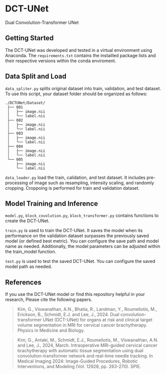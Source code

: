 # DCT-UNet
Dual Convolution-Transformer UNet

## Getting Started
The DCT-UNet was developed and tested in a virtual environment using Anaconda. The `requirements.txt` contains the instailled package lists and their respective versions within the conda enviroment.

## Data Split and Load
`data_spliter.py` splits original dataset into train, validation, and test dataset. To use this script, your dataset folder should be organized as follows:
```
./DCTUNet/Dataset/
 ├── 001
 │   ├── image.nii
 │   └── label.nii
 ├── 002
 │   ├── image.nii
 │   └── label.nii
 ├── 003
 │   ├── image.nii
 │   └── label.nii
 ├── 004
 │   ├── image.nii
 │   └── label.nii
 └── 005
     ├── image.nii
     └── label.nii
```
`data_loader.py` load the train, calidation, and test dataset. It includes pre-processing of image such as resampling, intensity scaling, and randomly cropping. Croppoing is performed for train and validation dataset.

## Model Training and Inference
`model.py`, `block_covolution.py`, `block_transformer.py` contains functions to create the DCT-UNet.

`train.py` is used to train the DCT-UNet. It saves the model when its performance on the validation dataset surpasses the previously saved model (or defined best metric). You can configure the save path and model name as needed. Additionally, the model parameters can be adjusted within the train_model function.

`test.py`  is used to test the saved DCT-UNet. You can configure the saved model path as needed.

## References
If you use the DCT-UNet model or find this repository helpful in your research, Please cite the following papers.
> Kim, G., Viswanathan, A.N., Bhatia, R., Landman, Y., Roumeliotis, M., Erickson, B., Schmidt, E.J. and Lee, J., 2024. Dual convolution-transformer UNet (DCT-UNet) for organs at risk and clinical target volume segmentation in MRI for cervical cancer brachytherapy. Physics in Medicine and Biology.

> Kim, G., Antaki, M., Schmidt, E.J., Roumeliotis, M., Viswanathan, A.N. and Lee, J., 2024, March. Intraoperative MRI-guided cervical cancer brachytherapy with automatic tissue segmentation using dual convolution-transformer network and real-time needle tracking. In Medical Imaging 2024: Image-Guided Procedures, Robotic Interventions, and Modeling (Vol. 12928, pp. 263-270). SPIE.
